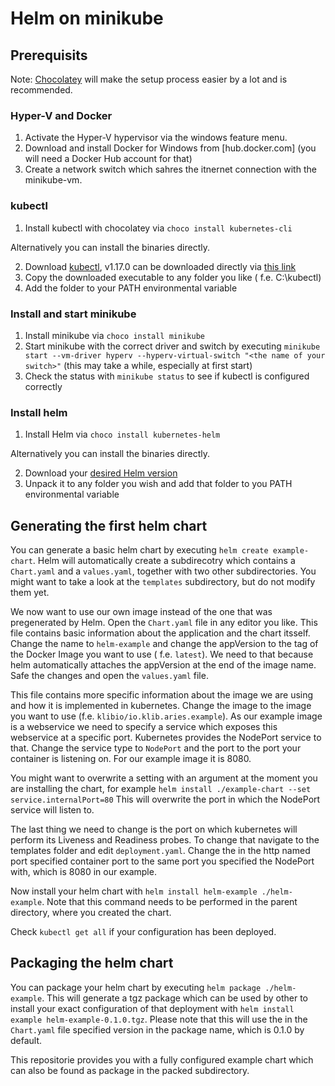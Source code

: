 # Helm on minikube

## Prerequisits

Note: [Chocolatey](https://chocolatey.org/) will make the setup process easier by a lot and is recommended.

### Hyper-V and Docker

1. Activate the Hyper-V hypervisor via the windows feature menu.
2. Download and install Docker for Windows from [hub.docker.com] (you will need a Docker Hub account for that)
3. Create a network switch which sahres the itnernet connection with the minikube-vm.

### kubectl

1. Install kubectl with chocolatey via `choco install kubernetes-cli`

Alternatively you can install the binaries directly.

2. Download [kubectl](https://kubernetes.io/docs/tasks/tools/install-kubectl/#install-kubectl-on-windows), v1.17.0 can be downloaded directly via [this link](https://storage.googleapis.com/kubernetes-release/release/v1.17.0/bin/windows/amd64/kubectl.exe)
3. Copy the downloaded executable to any folder you like ( f.e. C:\kubectl\)
4. Add the folder to your PATH environmental variable

### Install and start minikube

1. Install minikube via ``choco install minikube``
2. Start minikube with the correct driver and switch by executing `minikube start --vm-driver hyperv --hyperv-virtual-switch "<the name of your switch>"` (this may take a while, especially at first start)
3. Check the status with `minikube status` to see if kubectl is configured correctly

### Install helm

1. Install Helm via ``choco install kubernetes-helm``

Alternatively you can install the binaries directly.

2. Download your [desired Helm version](https://github.com/helm/helm/releases)
3. Unpack it to any folder you wish and add that folder to you PATH environmental variable

## Generating the first helm chart

You can generate a basic helm chart by executing ``helm create example-chart``. Helm will automatically create a subdirecotry which contains a ``Chart.yaml`` and a ``values.yaml``, together with two other subdirectories. You might want to take a look at the ``templates`` subdirectory, but do not modify them yet.

We now want to use our own image instead of the one that was pregenerated by Helm. Open the ``Chart.yaml`` file in any editor you like. This file contains basic information about the application and the chart itsself. Change the name to ``helm-example`` and change the appVersion to the tag of the Docker Image you want to use ( f.e. ``latest``). We need to that because helm automatically attaches the appVersion at the end of the image name. Safe the changes and open the ``values.yaml`` file.

This file contains more specific information about the image we are using and how it is implemented in kubernetes. Change the image to the image you want to use (f.e. ``klibio/io.klib.aries.example``). As our example image is a webservice we need to specify a service which exposes this webservice at a specific port. Kubernetes provides the NodePort service to that. Change the service type to ``NodePort`` and the port to the port your container is listening on. For our example image it is 8080.

You might want to overwrite a setting with an argument at the moment you are installing the chart, for example ``helm install ./example-chart --set service.internalPort=80`` This will overwrite the port in which the NodePort service will listen to.

The last thing we need to change is the port on which kubernetes will perform its Liveness and Readiness probes. To change that navigate to the templates folder and edit ``deployment.yaml``. Change the in the http named port specified container port to the same port you specified the NodePort with, which is 8080 in our example.

Now install your helm chart with ``helm install helm-example ./helm-example``. Note that this command needs to be performed in the parent directory, where you created the chart.

Check ``kubectl get all`` if your configuration has been deployed.

## Packaging the helm chart

You can package your helm chart by executing ``helm package ./helm-example``. This will generate a tgz package which can be used by other to install your exact configuration of that deployment with ``helm install example helm-example-0.1.0.tgz``. Please note that this will use the in the ``Chart.yaml`` file specified version in the package name, which is 0.1.0 by default.

This repositorie provides you with a fully configured example chart which can also be found as package in the packed subdirectory.